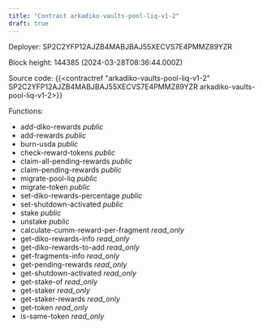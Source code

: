 ```yaml
---
title: "Contract arkadiko-vaults-pool-liq-v1-2"
draft: true
---
```

Deployer: SP2C2YFP12AJZB4MABJBAJ55XECVS7E4PMMZ89YZR


 



Block height: 144385 (2024-03-28T08:36:44.000Z)

Source code: {{<contractref "arkadiko-vaults-pool-liq-v1-2" SP2C2YFP12AJZB4MABJBAJ55XECVS7E4PMMZ89YZR arkadiko-vaults-pool-liq-v1-2>}}

Functions:

* add-diko-rewards _public_
* add-rewards _public_
* burn-usda _public_
* check-reward-tokens _public_
* claim-all-pending-rewards _public_
* claim-pending-rewards _public_
* migrate-pool-liq _public_
* migrate-token _public_
* set-diko-rewards-percentage _public_
* set-shutdown-activated _public_
* stake _public_
* unstake _public_
* calculate-cumm-reward-per-fragment _read_only_
* get-diko-rewards-info _read_only_
* get-diko-rewards-to-add _read_only_
* get-fragments-info _read_only_
* get-pending-rewards _read_only_
* get-shutdown-activated _read_only_
* get-stake-of _read_only_
* get-staker _read_only_
* get-staker-rewards _read_only_
* get-token _read_only_
* is-same-token _read_only_
